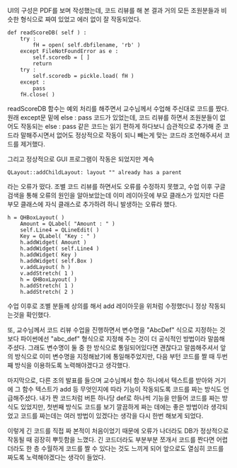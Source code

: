 UI의 구성은 PDF를 보며 작성했는데, 코드 리뷰를 해 본 결과 거의 모든 조원분들과 비슷한 형식으로 짜여 있었고 에러 없이 잘 작동되었다.

    def readScoreDB( self ) :
        try :
            fH = open( self.dbfilename, 'rb' )
        except FileNotFoundError as e :
            self.scoredb = [ ]
            return
        try :
            self.scoredb = pickle.load( fH )
        except :
            pass
        fH.close( )
        
 readScoreDB 함수는 예외 처리를 해주면서 교수님께서 수업해 주신대로 코드를 짰다. 원래 except문 밑에 else : pass 코드가 있었는데, 코드 리뷰를 하면서 조원분들이 없어도 작동되는 else : pass 같은 코드는 읽기 편하게 하다보니 습관적으로 추가해 준 코드라 말해주시면서 없어도 정상적으로 작동이 되니 빼는게 맞는 코드라 조언해주셔서 코드를 제거했다.
 
그리고 정상적으로 GUI 프로그램이 작동은 되었지만 계속 

    QLayout::addChildLayout: layout "" already has a parent
    
라는 오류가 떴다. 조별 코드 리뷰를 하면서도 오류를 수정하지 못했고, 수업 이후 구글 검색을 통해 오류의 원인을 알아보았는데 이미 레이아웃에 부모 클래스가 있지만 다른 부모 클래스에 자식 클래스로 추가하려 하니 발생하는 오류라 했다. 

    h = QHBoxLayout( )
        Amount = QLabel( "Amount : " )
        self.Line4 = QLineEdit( )
        Key = QLabel( "Key : " )
        h.addWidget( Amount )
        h.addWidget( self.Line4 )
        h.addWidget( Key )
        h.addWidget( self.Box )
        v.addLayout( h )
        v.addStretch( 1 )
        h = QHBoxLayout( )
        h.addStretch( 1 )
        h.addStretch( 2 )

수업 이후로 조별 분들께 상의를 해서 add 레이아웃을 위처럼 수정했더니 정상 작동되는것을 확인했다.

또, 교수님께서 코드 리뷰 수업을 진행하면서 변수명을 "AbcDef" 식으로 지정하는 것보다 파이썬에선 "abc_def" 형식으로 지정해 주는 것이 더 공식적인 방법이라 말씀해 주셨다. 그래도 변수명이 둘 중 한 방식으로 통일되어있다면 괜찮다고 말씀해주셔서 앞의 방식으로 이미 변수명을 지정해놨기에 통일해주었지만, 다음 부턴 코드를 짤 때 두번째 방식을 이용하도록 노력해야겠다고 생각했다.

마지막으로, 다른 조의 발표를 들으며 교수님께서 함수 하나에서 텍스트를 받아와 거기에 그 함수 텍스트가 add 등 무엇인지에 따라 기능이 작동되도록 코드를 짜는 방식도 언급해주셨다. 내가 짠 코드처럼 버튼 하나당 def로 하나씩 기능을 만들어 코드를 짜는 방식도 있었지만, 첫번째 방식도 코드를 보기 깔끔하게 짜는 데에는 좋은 방법이라 생각되었고 코드를 짜는데는 여러 방법이 있겠다는 생각을 다시 한번 해보게 되었다.

이렇게 긴 코드를 직접 짜 본적이 처음이었기 때문에 오류가 나더라도 DB가 정상적으로 작동될 때 굉장히 뿌듯함을 느꼈다. 긴 코드더라도 부분부분 쪼개서 코드를 짠다면 어렵더라도 한 층 수월하게 코드를 짤 수 있다는 것도 느끼게 되어 앞으로도 열심히 코드를 짜도록 노력해야겠다는 생각이 들었다. 
